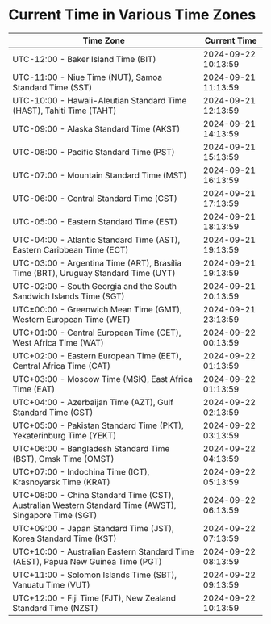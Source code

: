 # Current Time in Various Time Zones

| Time Zone | Current Time |
|-----------|--------------|
| UTC-12:00 - Baker Island Time (BIT) | 2024-09-22 10:13:59 |
| UTC-11:00 - Niue Time (NUT), Samoa Standard Time (SST) | 2024-09-21 11:13:59 |
| UTC-10:00 - Hawaii-Aleutian Standard Time (HAST), Tahiti Time (TAHT) | 2024-09-21 12:13:59 |
| UTC-09:00 - Alaska Standard Time (AKST) | 2024-09-21 14:13:59 |
| UTC-08:00 - Pacific Standard Time (PST) | 2024-09-21 15:13:59 |
| UTC-07:00 - Mountain Standard Time (MST) | 2024-09-21 16:13:59 |
| UTC-06:00 - Central Standard Time (CST) | 2024-09-21 17:13:59 |
| UTC-05:00 - Eastern Standard Time (EST) | 2024-09-21 18:13:59 |
| UTC-04:00 - Atlantic Standard Time (AST), Eastern Caribbean Time (ECT) | 2024-09-21 19:13:59 |
| UTC-03:00 - Argentina Time (ART), Brasília Time (BRT), Uruguay Standard Time (UYT) | 2024-09-21 19:13:59 |
| UTC-02:00 - South Georgia and the South Sandwich Islands Time (SGT) | 2024-09-21 20:13:59 |
| UTC±00:00 - Greenwich Mean Time (GMT), Western European Time (WET) | 2024-09-21 23:13:59 |
| UTC+01:00 - Central European Time (CET), West Africa Time (WAT) | 2024-09-22 00:13:59 |
| UTC+02:00 - Eastern European Time (EET), Central Africa Time (CAT) | 2024-09-22 01:13:59 |
| UTC+03:00 - Moscow Time (MSK), East Africa Time (EAT) | 2024-09-22 01:13:59 |
| UTC+04:00 - Azerbaijan Time (AZT), Gulf Standard Time (GST) | 2024-09-22 02:13:59 |
| UTC+05:00 - Pakistan Standard Time (PKT), Yekaterinburg Time (YEKT) | 2024-09-22 03:13:59 |
| UTC+06:00 - Bangladesh Standard Time (BST), Omsk Time (OMST) | 2024-09-22 04:13:59 |
| UTC+07:00 - Indochina Time (ICT), Krasnoyarsk Time (KRAT) | 2024-09-22 05:13:59 |
| UTC+08:00 - China Standard Time (CST), Australian Western Standard Time (AWST), Singapore Time (SGT) | 2024-09-22 06:13:59 |
| UTC+09:00 - Japan Standard Time (JST), Korea Standard Time (KST) | 2024-09-22 07:13:59 |
| UTC+10:00 - Australian Eastern Standard Time (AEST), Papua New Guinea Time (PGT) | 2024-09-22 08:13:59 |
| UTC+11:00 - Solomon Islands Time (SBT), Vanuatu Time (VUT) | 2024-09-22 09:13:59 |
| UTC+12:00 - Fiji Time (FJT), New Zealand Standard Time (NZST) | 2024-09-22 10:13:59 |
